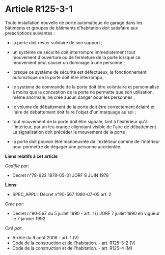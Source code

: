 # Article R125-3-1

Toute installation nouvelle de porte automatique de garage dans les bâtiments et groupes de bâtiments d'habitation doit
satisfaire aux prescriptions suivantes :

- la porte doit rester solidaire de son support ;

- un système de sécurité doit interrompre immédiatement tout mouvement d'ouverture ou de fermeture de la porte lorsque ce
mouvement peut causer un dommage à une personne ;

- lorsque ce système de sécurité est défectueux, le fonctionnement automatique de la porte doit être interrompu ;

- le système de commande de la porte doit être volontaire et personnalisé à moins que la conception de la porte ne permette
que son utilisation, même anormale, ne crée aucun danger pour les personnes ;

- le volume de débattement de la porte doit être correctement éclairé et l'aire de débattement doit faire l'objet d'un
marquage au sol ;

- tout mouvement de la porte doit être signalé, tant à l'extérieur qu'à l'intérieur, par un feu orange clignotant visible de
l'aire de débattement. La signalisation doit précéder le mouvement de la porte ;

- la porte doit pouvoir être manoeuvrée de l'extérieur comme de l'intérieur pour permettre de dégager une personne
accidentée.

**Liens relatifs à cet article**

_Codifié par_:

  - Décret n°78-622 1978-05-31 JORF 8 JUIN 1978

**Liens**:

  - SPEC_APPLI: Décret n°90-567 1990-07-05 art. 2

_Créé par_:

  - Décret n°90-567 du 5 juillet 1990 - art. 1 () JORF 7 juillet 1990 en vigueur le 7 janvier 1992

_Cité par_:

  - Arrêté du 9 août 2006 - art. 1 (V)
  - Code de la construction et de l'habitation. - art. R125-3-2 (V)
  - Code de la construction et de l'habitation. - art. R125-4 (M)
